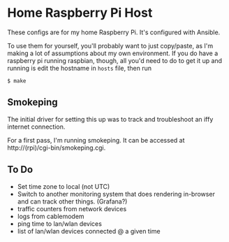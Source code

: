 # Home Raspberry Pi Host

These configs are for my home Raspberry Pi. It's configured with Ansible.

To use them for yourself, you'll probably want to just copy/paste, as I'm making a lot of assumptions about my own environment. If you do have a raspberry pi running raspbian, though, all you'd need to do to get it up and running is edit the hostname in `hosts` file, then run

```console
$ make
```

## Smokeping

The initial driver for setting this up was to track and troubleshoot an iffy internet connection.

For a first pass, I'm running smokeping. It can be accessed at http://(rpi)/cgi-bin/smokeping.cgi.

## To Do

* Set time zone to local (not UTC)
* Switch to another monitoring system that does rendering in-browser and can track other things. (Grafana?)
* traffic counters from network devices
* logs from cablemodem
* ping time to lan/wlan devices
* list of lan/wlan devices connected @ a given time
